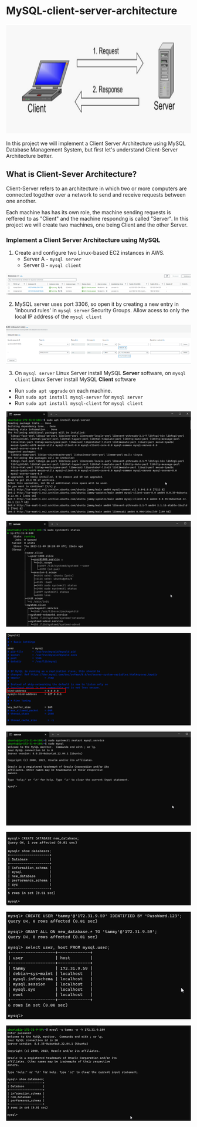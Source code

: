 # MySQL-client-server-architecture


<img src='images/MySQL-Client-Requests.png' width='950' height='300'>


In this project we will implement a Client Server Architecture using MySQL Database Management System, but first let's understand Client-Server Architecture better.

## What is Client-Sever Architecture?

Client-Server refers to an architecture in which two or more computers are connected together over a network to send and receive requests between one another.

Each machine has has its own role, the machine sending requests is reffered to as "Client" and the machine respondng is called "Server". In this project we will create two machines, one being Client and the other Server.


### Implement a Client Server Architecture using MySQL


1. Create and configure two Linux-based EC2 instances in AWS.
   - Server A - `mysql server`
   - Server B - `mysql client`

   
![images](images/Screenshot_1.png)

2. MySQL server uses port 3306, so open it by creating a new entry in 'inbound rules' in `mysql server` Security Groups. Allow acess to only the local IP address of the `mysql client`

![images](images/Screenshot_2.png)

3. On `mysql server` Linux Server install MySQL **Server** software, on `mysql client` Linux Server install MySQL **Client** software


  - Run `sudo apt upgrade` on each machine.
  - Run `sudo apt install mysql-server` for `mysql server`
  - Run `sudo apt install mysql-client` for `mysql client`

![images](images/Screenshot_3.png)


![images](images/Screenshot_4.png)


![images](images/Screenshot_5.png)


![images](images/Screenshot_6.png)


![images](images/Screenshot_9.png)


![images](images/Screenshot_7.png)


![images](images/Screenshot_8.png)


